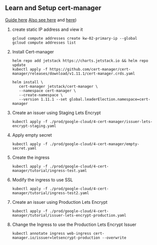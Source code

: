 ## Learn and Setup cert-manager
[Guide here](https://cert-manager.io/docs/tutorials/getting-started-with-cert-manager-on-google-kubernetes-engine-using-lets-encrypt-for-ingress-ssl/)
[Also see here](https://cert-manager.io/docs/installation/helm/) and [here](https://cert-manager.io/docs/installation/compatibility/))


1. create static IP address and view it
   ```
   gcloud compute addresses create kw-02-primary-ip --global
   gcloud compute addresses list
   ```


2. Install Cert-manager
   ```
   helm repo add jetstack https://charts.jetstack.io && helm repo update
   kubectl apply -f https://github.com/cert-manager/cert-manager/releases/download/v1.11.1/cert-manager.crds.yaml
   
   helm install \
      cert-manager jetstack/cert-manager \
      --namespace cert-manager \
      --create-namespace \
      --version 1.11.1 --set global.leaderElection.namespace=cert-manager

   ```

3. Create an issuer using Staging Lets Encrypt
   ```
   kubectl apply -f ./prod/google-cloud/4-cert-manager/issuer-lets-encrypt-staging.yaml
   ```

4. Apply empty secret
   ```
   kubectl apply -f ./prod/google-cloud/4-cert-manager/empty-secret.yaml
   ```

5. Create the ingress
   ```
   kubectl apply -f ./prod/google-cloud/4-cert-manager/tutorial/ingress-test.yaml
   ```

6. Modify the ingress to use SSL
   ```
   kubectl apply -f ./prod/google-cloud/4-cert-manager/tutorial/ingress-test2.yaml
   ```

7. Create an issuer using Production Lets Encrypt
   ```
   kubectl apply -f ./prod/google-cloud/4-cert-manager/tutorial/issuer-lets-encrypt-production.yaml
   ```

8. Change the Ingress to use the Production Lets Encrypt Issuer
   ```
   kubectl annotate ingress web-ingress cert-manager.io/issuer=letsencrypt-production --overwrite
   ```